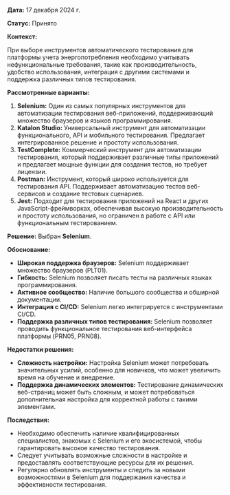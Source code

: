 **Дата:** 17 декабря 2024 г.

**Статус:** Принято

**Контекст:**

При выборе инструментов автоматического тестирования для платформы учета энергопотребления необходимо учитывать нефункциональные требования, такие как производительность, удобство использования, интеграция с другими системами и поддержка различных типов тестирования. 

**Рассмотренные варианты:**

1. **Selenium:** Один из самых популярных инструментов для автоматизации тестирования веб-приложений, поддерживающий множество браузеров и языков программирования.
2. **Katalon Studio:** Универсальный инструмент для автоматизации функционального, API и мобильного тестирования. Предлагает интегрированное решение и простоту использования.
3. **TestComplete:** Коммерческий инструмент для автоматизации тестирования, который поддерживает различные типы приложений и предлагает мощные функции для создания тестов, но требует лицензии.
4. **Postman:** Инструмент, который широко используется для тестирования API. Поддерживает автоматизацию тестов веб-сервисов и создание тестовых сценариев.
5. **Jest:** Подходит для тестирования приложений на React и других JavaScript-фреймворках, обеспечивая высокую производительность и простоту использования, но ограничен в работе с API или функциональным тестированием.

**Решение:** Выбран **Selenium**.

**Обоснование:**

- **Широкая поддержка браузеров:** Selenium поддерживает множество браузеров (PLT01).
- **Гибкость:** Selenium позволяет писать тесты на различных языках программирования.
- **Активное сообщество:** Наличие большого сообщества и обширной документации.
- **Интеграция с CI/CD:** Selenium легко интегрируется с инструментами CI/CD.
- **Поддержка различных типов тестирования:** Selenium позволяет проводить функциональное тестирования веб-интерфейса платформы (PRN05, PRN08).

**Недостатки решения:**

- **Сложность настройки:** Настройка Selenium может потребовать значительных усилий, особенно для новичков, что может увеличить время на обучение и внедрение.
- **Поддержка динамических элементов:** Тестирование динамических веб-страниц может быть сложным, и может потребоваться дополнительная настройка для корректной работы с такими элементами.

**Последствия:**

- Необходимо обеспечить наличие квалифицированных специалистов, знакомых с Selenium и его экосистемой, чтобы гарантировать высокое качество тестирования.
- Следует учитывать возможные сложности в настройке и предоставлять соответствующие ресурсы для их решения.
- Регулярно обновлять инструменты и следить за новыми возможностями в Selenium для поддержания качества и эффективности тестирования.